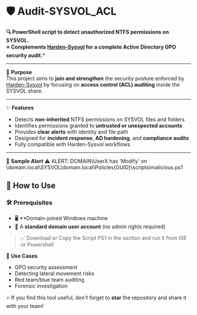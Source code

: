 # 🛡️ Audit-SYSVOL_ACL

**🔍 PowerShell script to detect unauthorized NTFS permissions on SYSVOL.**  
**⭐ Complements [Harden-Sysvol](https://github.com/username/Harden-Sysvol) for a complete Active Directory GPO security audit.***

---

📂 **Purpose**  
This project aims to **join and strengthen** the security posture enforced by [Harden-Sysvol](https://github.com/username/Harden-Sysvol) by focusing on **access control (ACL) auditing** inside the SYSVOL share.

---
✨ **Features**
- Detects **non-inherited** NTFS permissions on SYSVOL files and folders
- Identifies permissions granted to **untrusted or unexpected accounts**
- Provides **clear alerts** with identity and file path
- Designed for **incident response**, **AD hardening**, and **compliance audits**
- Fully compatible with Harden-Sysvol workflows
---

📌 **Sample Alert**
⚠️ ALERT: DOMAIN\UserX has 'Modify' on \domain.local\SYSVOL\domain.local\Policies{GUID}\scripts\malicious.ps1

## 🚀 How to Use
### 🛠️ Prerequisites

- 🖥️ **Domain-joined Windows machine
- 👤 A **standard domain user account** (no admin rights required)

> ✅ Download or Copy the Script PS1 in the section and run it from ISE or Powershell

🧰 **Use Cases**
- GPO security assessment
- Detecting lateral movement risks
- Red team/blue team auditing
- Forensic investigation

⭐ If you find this tool useful, don't forget to **star** the repository and share it with your team!
